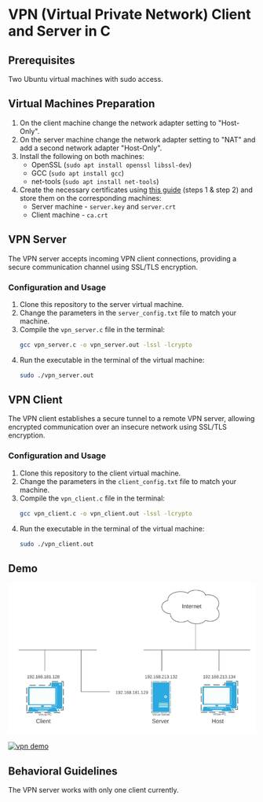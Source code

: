 
# VPN (Virtual Private Network) Client and Server in C


## Prerequisites
Two Ubuntu virtual machines with sudo access.

## Virtual Machines Preparation

1. On the client machine change the network adapter setting to "Host-Only".
2. On the server machine change the network adapter setting to "NAT" and add a second network adapter "Host-Only".
3. Install the following on both machines:
     * OpenSSL (```sudo apt install openssl libssl-dev```)
     * GCC (```sudo apt install gcc```)
     * net-tools (```sudo apt install net-tools```)
4. Create the necessary certificates using [this guide](https://blog.devolutions.net/2020/07/tutorial-how-to-generate-secure-self-signed-server-and-client-certificates-with-openssl/) (steps 1 & step 2) and store them on the corresponding machines:
     * Server machine - `server.key` and `server.crt`
     * Client machine - `ca.crt`



## VPN Server

The VPN server accepts incoming VPN client connections, providing a secure communication channel using SSL/TLS encryption.


### Configuration and Usage

1. Clone this repository to the server virtual machine.
2. Change the parameters in the `server_config.txt` file to match your machine.
3. Compile the `vpn_server.c` file in the terminal:
      ```bash
      gcc vpn_server.c -o vpn_server.out -lssl -lcrypto
      ```
4. Run the executable in the terminal of the virtual machine:
      ```bash
      sudo ./vpn_server.out
      ```



## VPN Client

The VPN client establishes a secure tunnel to a remote VPN server, allowing encrypted communication over an insecure network using SSL/TLS encryption.


### Configuration and Usage

1. Clone this repository to the client virtual machine.
2. Change the parameters in the `client_config.txt` file to match your machine.
3. Compile the `vpn_client.c` file in the terminal:
      ```bash
      gcc vpn_client.c -o vpn_client.out -lssl -lcrypto
      ```
4. Run the executable in the terminal of the virtual machine:
      ```bash
      sudo ./vpn_client.out
      ```
      
## Demo

![network illustration](demo/network.png)

[![vpn demo](https://res.cloudinary.com/marcomontalbano/image/upload/v1691935925/video_to_markdown/images/youtube--UkEm_6yKbV8-c05b58ac6eb4c4700831b2b3070cd403.jpg)](https://youtu.be/UkEm_6yKbV8 "vpn demo")


## Behavioral Guidelines

The VPN server works with only one client currently.


